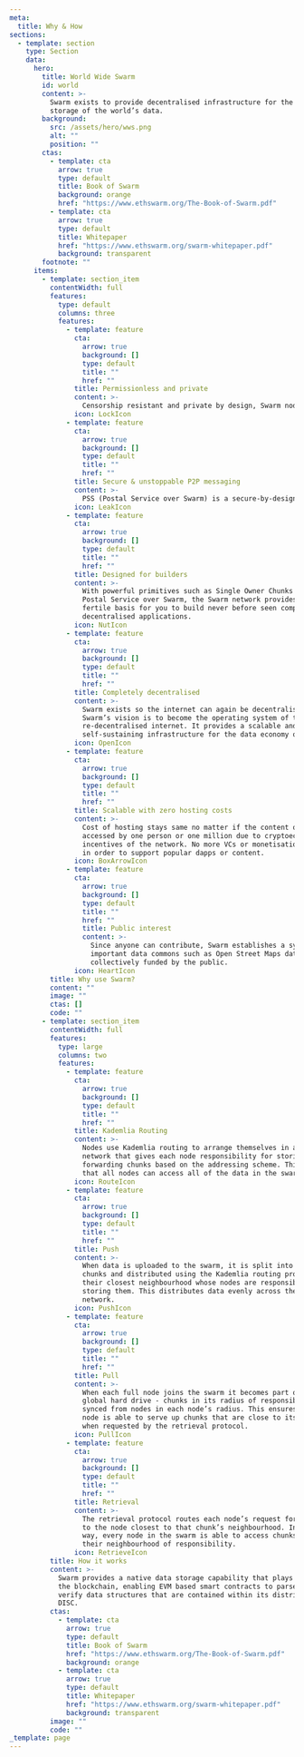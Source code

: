 ```yaml
---
meta:
  title: Why & How
sections:
  - template: section
    type: Section
    data:
      hero:
        title: World Wide Swarm
        id: world
        content: >-
          Swarm exists to provide decentralised infrastructure for the transfer and
          storage of the world’s data.
        background:
          src: /assets/hero/wws.png
          alt: ""
          position: ""
        ctas:
          - template: cta
            arrow: true
            type: default
            title: Book of Swarm
            background: orange
            href: "https://www.ethswarm.org/The-Book-of-Swarm.pdf"
          - template: cta
            arrow: true
            type: default
            title: Whitepaper
            href: "https://www.ethswarm.org/swarm-whitepaper.pdf"
            background: transparent
        footnote: ""
      items:
        - template: section_item
          contentWidth: full
          features:
            type: default
            columns: three
            features:
              - template: feature
                cta:
                  arrow: true
                  background: []
                  type: default
                  title: ""
                  href: ""
                title: Permissionless and private
                content: >-
                  Censorship resistant and private by design, Swarm nodes provide leak proof messaging and private, unfiltered access to data via a distributed network.
                icon: LockIcon
              - template: feature
                cta:
                  arrow: true
                  background: []
                  type: default
                  title: ""
                  href: ""
                title: Secure & unstoppable P2P messaging 
                content: >-
                  PSS (Postal Service over Swarm) is a secure-by-design messaging protocol with end-to-end encryption powered by Swarm's decentralized P2P network of nodes. PSS allows for truly unstoppable messaging.
                icon: LeakIcon
              - template: feature
                cta:
                  arrow: true
                  background: []
                  type: default
                  title: ""
                  href: ""
                title: Designed for builders
                content: >-
                  With powerful primitives such as Single Owner Chunks and
                  Postal Service over Swarm, the Swarm network provides a
                  fertile basis for you to build never before seen completely
                  decentralised applications.
                icon: NutIcon
              - template: feature
                cta:
                  arrow: true
                  background: []
                  type: default
                  title: ""
                  href: ""
                title: Completely decentralised
                content: >-
                  Swarm exists so the internet can again be decentralised.
                  Swarm’s vision is to become the operating system of the
                  re-decentralised internet. It provides a scalable and
                  self-sustaining infrastructure for the data economy of tomorrow.
                icon: OpenIcon
              - template: feature
                cta:
                  arrow: true
                  background: []
                  type: default
                  title: ""
                  href: ""
                title: Scalable with zero hosting costs
                content: >-
                  Cost of hosting stays same no matter if the content or dapp is
                  accessed by one person or one million due to cryptoeconomic
                  incentives of the network. No more VCs or monetisation needed
                  in order to support popular dapps or content.
                icon: BoxArrowIcon
              - template: feature
                cta:
                  arrow: true
                  background: []
                  type: default
                  title: ""
                  href: ""
                  title: Public interest
                  content: >-
                    Since anyone can contribute, Swarm establishes a system for
                    important data commons such as Open Street Maps data to be
                    collectively funded by the public.
                icon: HeartIcon
          title: Why use Swarm?
          content: ""
          image: ""
          ctas: []
          code: ""
        - template: section_item
          contentWidth: full
          features:
            type: large
            columns: two
            features:
              - template: feature
                cta:
                  arrow: true
                  background: []
                  type: default
                  title: ""
                  href: ""
                title: Kademlia Routing
                content: >-
                  Nodes use Kademlia routing to arrange themselves in a regular
                  network that gives each node responsibility for storing and
                  forwarding chunks based on the addressing scheme. This means
                  that all nodes can access all of the data in the swarm.
                icon: RouteIcon
              - template: feature
                cta:
                  arrow: true
                  background: []
                  type: default
                  title: ""
                  href: ""
                title: Push
                content: >-
                  When data is uploaded to the swarm, it is split into 4kb
                  chunks and distributed using the Kademlia routing protocol to
                  their closest neighbourhood whose nodes are responsible for
                  storing them. This distributes data evenly across the swarm
                  network.
                icon: PushIcon
              - template: feature
                cta:
                  arrow: true
                  background: []
                  type: default
                  title: ""
                  href: ""
                title: Pull
                content: >-
                  When each full node joins the swarm it becomes part of a
                  global hard drive - chunks in its radius of responsibility are
                  synced from nodes in each node’s radius. This ensures each
                  node is able to serve up chunks that are close to its address
                  when requested by the retrieval protocol.
                icon: PullIcon
              - template: feature
                cta:
                  arrow: true
                  background: []
                  type: default
                  title: ""
                  href: ""
                title: Retrieval
                content: >-
                  The retrieval protocol routes each node’s request for chunks
                  to the node closest to that chunk’s neighbourhood. In this
                  way, every node in the swarm is able to access chunks from
                  their neighbourhood of responsibility.
                icon: RetrieveIcon
          title: How it works
          content: >-
            Swarm provides a native data storage capability that plays nice with
            the blockchain, enabling EVM based smart contracts to parse and
            verify data structures that are contained within its distributed
            DISC.
          ctas:
            - template: cta
              arrow: true
              type: default
              title: Book of Swarm
              href: "https://www.ethswarm.org/The-Book-of-Swarm.pdf"
              background: orange
            - template: cta
              arrow: true
              type: default
              title: Whitepaper
              href: "https://www.ethswarm.org/swarm-whitepaper.pdf"
              background: transparent
          image: ""
          code: ""
_template: page
---
```


